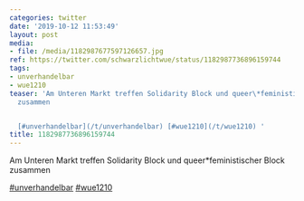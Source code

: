 ```yaml
---
categories: twitter
date: '2019-10-12 11:53:49'
layout: post
media:
- file: /media/1182987677597126657.jpg
ref: https://twitter.com/schwarzlichtwue/status/1182987736896159744
tags:
- unverhandelbar
- wue1210
teaser: 'Am Unteren Markt treffen Solidarity Block und queer\*feministischer Block
  zusammen


  [#unverhandelbar](/t/unverhandelbar) [#wue1210](/t/wue1210) '
title: 1182987736896159744
---
```

Am Unteren Markt treffen Solidarity Block und queer\*feministischer Block zusammen

[#unverhandelbar](/t/unverhandelbar) [#wue1210](/t/wue1210) 